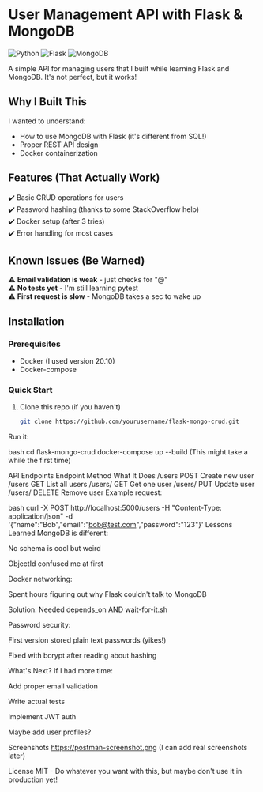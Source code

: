 # User Management API with Flask & MongoDB

![Python](https://img.shields.io/badge/python-3.9+-blue?style=flat-square)
![Flask](https://img.shields.io/badge/flask-2.0.*-lightgrey?style=flat-square)
![MongoDB](https://img.shields.io/badge/mongodb-5.0+-green?style=flat-square)

A simple API for managing users that I built while learning Flask and MongoDB. It's not perfect, but it works!

## Why I Built This

I wanted to understand:
- How to use MongoDB with Flask (it's different from SQL!)
- Proper REST API design
- Docker containerization

## Features (That Actually Work)

✔️ Basic CRUD operations for users  
✔️ Password hashing (thanks to some StackOverflow help)  
✔️ Docker setup (after 3 tries)  
✔️ Error handling for most cases  

## Known Issues (Be Warned)

⚠️ **Email validation is weak** - just checks for "@"  
⚠️ **No tests yet** - I'm still learning pytest  
⚠️ **First request is slow** - MongoDB takes a sec to wake up  

## Installation

### Prerequisites
- Docker (I used version 20.10)
- Docker-compose

### Quick Start
1. Clone this repo (if you haven't)
   ```bash
   git clone https://github.com/yourusername/flask-mongo-crud.git
Run it:

bash
cd flask-mongo-crud
docker-compose up --build
(This might take a while the first time)

API Endpoints
Endpoint	Method	What It Does
/users	POST	Create new user
/users	GET	List all users
/users/<id>	GET	Get one user
/users/<id>	PUT	Update user
/users/<id>	DELETE	Remove user
Example request:

bash
curl -X POST http://localhost:5000/users -H "Content-Type: application/json" -d '{"name":"Bob","email":"bob@test.com","password":"123"}'
Lessons Learned
MongoDB is different:

No schema is cool but weird

ObjectId confused me at first

Docker networking:

Spent hours figuring out why Flask couldn't talk to MongoDB

Solution: Needed depends_on AND wait-for-it.sh

Password security:

First version stored plain text passwords (yikes!)

Fixed with bcrypt after reading about hashing

What's Next?
If I had more time:

Add proper email validation

Write actual tests

Implement JWT auth

Maybe add user profiles?

Screenshots
https://postman-screenshot.png (I can add real screenshots later)

License
MIT - Do whatever you want with this, but maybe don't use it in production yet!

